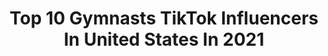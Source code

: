 ---
title: Top 10 Gymnasts TikTok Influencers In United States In 2021
description: >-
  Find top gymnasts TikTok influencers in United States in 2021. Most popular hashtags: #fyp #gymnastics #gymnast.
platform: TikTok
hits: 510
text_top: Identify the most popular TikTok influencers on inBeat.
text_bottom: Our search engine has 510 TikTok influencers like this in United States for you to connect with.
profiles:
  - username: "kayley_hudson"
    fullname: >-
      𓆉𝒦𝒶𝓎𓆉
    bio: >-
      JMS All star cheer - lady luxe ❤️💜❤️💜 Victory Gymnastics SNAP-@kayleyhudson33
    location: "United States"
    followers: 2414
    engagement: 2526
    commentsToLikes: 0.092922
    id: ckcoijdeq46zr0j23yjwkeb2y
    verified: false
    hashtags: "#duet"
  - username: "laurenstocker29"
    fullname: >-
      Hey -Lauren here!
    bio: >-
      Mom of 2 teenagers, has a passion for gymnastics , mud runs and just having fun.
    location: "United States"
    followers: 30800
    engagement: 2139
    commentsToLikes: 0.131588
    id: ck90txtgzuceh0j782un6t8a6
    verified: false
    hashtags: "#coach, #storytime, #unwrapthedeals, #november"
  - username: "umitsclaire"
    fullname: >-
      Claire 🍯 ❤️
    bio: >-
      Following back on IG 👻claire_gymnast4 nj 🇪🇬🇩🇪 claire@clementinegroup.co
    location: "United States"
    followers: 1600000
    engagement: 1958
    commentsToLikes: 0.021212
    id: ck9vftozu4kmq0j78m69n87gg
    verified: false
    hashtags: "#fyp"
  - username: "josh_ethan_king"
    fullname: >-
      Joshua King 
    bio: >-
      Snapchat: Josh_gymnast Blm, eat the rich, NYC, CT, Pan Cashapp: $Joshking515
    location: "United States"
    followers: 151500
    engagement: 2436
    commentsToLikes: 0.028152
    id: ckbqphy98a96e0j23ucigy6ht
    verified: false
    hashtags: "#pan, #greenscreen, #celebratenurses, #gay"
  - username: "aerialist.audrey"
    fullname: >-
      a u d r e y
    bio: >-
      ✨ aerialist ✨ 🌙 platinum gymnast 🌙 🌈 she/her 🌈 ⚡️ 15 ⚡️
    location: "United States"
    followers: 8932
    engagement: 2818
    commentsToLikes: 0.044466
    id: ck8adhih169210j78wlp7hdj3
    verified: false
    hashtags: "#fyp, #gymnast, #gymnastics, #backhandspring"
  - username: "abatea4644"
    fullname: >-
      addie abate🤍
    bio: >-
      i’m addie abate🤍 she/her💓 snap-addie0407📍 gymnast 🥺 ask for fff🤍
    location: "United States"
    followers: 13700
    engagement: 2672
    commentsToLikes: 0.099816
    id: ck8nifavm5fp80j78bprt6tks
    verified: false
    hashtags: "#greenscreen, #colorcustomizer, #duet"
  - username: "jaslene.marie"
    fullname: >-
      70k?!✨
    bio: >-
      📍Ct📍 💞Jaslene💞 🥰Just for fun🥰 👑Gymnast😊 🦋Go follow the IG🦋
    location: "United States"
    followers: 53400
    engagement: 2548
    commentsToLikes: 0.047512
    id: ckal4d8at26sf0i78zrozchi9
    verified: false
    hashtags: "#summer, #makemefamous, #dontletthisflop, #viral"
  - username: "iitsfaith"
    fullname: >-
      ✨Faith✨
    bio: >-
      yes i’m @payton’s sister i basically only ever talk about dogs and gymnastics 19
    location: "United States"
    followers: 836900
    engagement: 2470
    commentsToLikes: 0.012728
    id: ck99a2in1fqlm0j78qsppqgxq
    verified: false
    hashtags: "#winkapp, #soarmoorgymnastics, #foryou, #foryoupage"
  - username: "emilee.fitz"
    fullname: >-
      Emilee Fitzwater
    bio: >-
      Jesus. MX. Gymnast. ASL. ⬇️Moto & Gymnastics Fundraising Merchandise⬇️
    location: "United States"
    followers: 51500
    engagement: 1366
    commentsToLikes: 0.061205
    id: ckbfbihrf3in60j23geonij7a
    verified: false
    hashtags: "#motocrosslife, #mxlife, #motocrossgirl, #motogirl"
  - username: "_regine._"
    fullname: >-
      Rëgîñê
    bio: >-
      🏳️‍🌈 ⚢ Blaine MN 👻- gymnast_weg VERY TAKEN I HAVE A WIFE💍❤️🤍
    location: "United States"
    followers: 171000
    engagement: 1964
    commentsToLikes: 0.020577
    id: ckcjfahhnaxbb0j238kl8jhwc
    verified: false
    hashtags: "#fyp, #lgbtq, #gay, #lgbt"
---